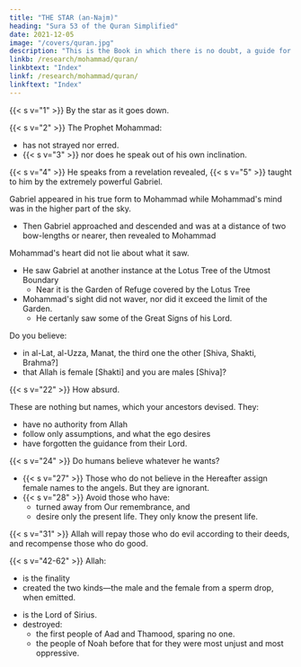 ```yaml
---
title: "THE STAR (an-Najm)"
heading: "Sura 53 of the Quran Simplified"
date: 2021-12-05
image: "/covers/quran.jpg"
description: "This is the Book in which there is no doubt, a guide for the righteous."
linkb: /research/mohammad/quran/
linkbtext: "Index"
linkf: /research/mohammad/quran/
linkftext: "Index"
---
```



{{< s v="1" >}}  By the star as it goes down.

{{< s v="2" >}}  The Prophet Mohammad:
- has not strayed nor erred. 
- {{< s v="3" >}} nor does he speak out of his own inclination.

{{< s v="4" >}} He speaks from a revelation revealed, {{< s v="5" >}} taught to him by the extremely powerful Gabriel. 

Gabriel appeared in his true form to Mohammad while Mohammad's mind was in the higher part of the sky.
- Then Gabriel approached and descended and was at a distance of two bow-lengths or nearer, then revealed to Mohammad

Mohammad's heart did not lie about what it saw.
- He saw Gabriel at another instance at the Lotus Tree of the Utmost Boundary
  - Near it is the Garden of Refuge covered by the Lotus Tree 
- Mohammad's sight did not waver, nor did it exceed the limit of the Garden.
  - He certanly saw some of the Great Signs of his Lord.

Do you believe:
- in al-Lat, al-Uzza, Manat, the third one the other [Shiva, Shakti, Brahma?]
- that Allah is female [Shakti] and you are males [Shiva]?

{{< s v="22" >}} How absurd. 

These are nothing but names, which your ancestors devised. They:
- have no authority from Allah
- follow only assumptions, and what the ego desires
- have forgotten the guidance from their Lord.

{{< s v="24" >}} Do humans believe whatever he wants?
- {{< s v="27" >}} Those who do not believe in the Hereafter assign female names to the angels. But they are ignorant. 
- {{< s v="28" >}} Avoid those who have:
  - turned away from Our remembrance, and
  - desire only the present life. They only know the present life. 

<!-- 25. To
Allah belong the Last and the First.
many an angel is there in the heavens
whose intercession avails nothing, except af-
ter Allah gives permission to whomever He
wills, and approves? -->



<!-- 28. They have no knowledge of that. They only
follow assumptions, and assumptions are no
substitute for the truth. -->



<!-- 30. That is the extent of their knowledge. Your
Lord knows best who has strayed from His
path, and He knows best who has accepted
guidance. -->

{{< s v="31" >}} Allah will repay those who do evil according to their deeds, and recompense those who do good.

<!-- 32. Those who avoid gross sins and indecencies—except for minor lapses—your Lord is
of Vast Forgiveness. 

He knows you well, ever since He created you from the earth, and ever
since you were embryos in your mothers’
wombs. So do not acclaim your own virtue;
He is fully aware of the righteous.
 -->
<!-- 26. How Have you considered him who turned away? -->


<!-- 34. And
gave a little, and held back?
he possess knowledge of the unseen,
and can therefore foresee?

36. Or was he not informed of what is in the
Scrolls of Moses?

of Abraham, who fulfilled?
no soul bears the burdens of another
soul.

39. And that the human being attains only
what he strives for.

40. And
that his efforts will be witnessed.
Then he will be rewarded for it the fullest
reward. -->

<!-- that it is He who causes laughter and
weeping.
43. And
44. And
that it is He who gives death and life. -->

{{< s v="42-62" >}}
Allah:
- is the finality
- created the two kinds—the male and the female from a sperm drop, when emitted.
<!-- 47. And that upon Him is the next existence.
48. And that it is He who enriches and impoverishes. -->
- is the Lord of Sirius.
- destroyed:
  - the first people of Aad and Thamood, sparing no one.
  - the people of Noah before that for they were most unjust and most oppressive.

<!-- He toppled the ruined cities.
And covered them with whatever covered
them.
 -->
<!-- 55. So which of your Lord's marvels can you
deny?
56. This is a warning, just like the first warn-
ings.
54.
57. The
inevitable is imminent.
58. None
203
besides Allah can unveil it.

54. THE MOON (al-Qamar)
59. Do
you marvel at this discourse?
60. And laugh, and do not weep?
61. Lost in your frivolity?
62. So
And We left it as a sign. Is there anyone
who would take heed?
{{< s v="16" >}}So how were My punishment and My
warnings?
17. We made the Quran easy to learn. Is there
anyone who would learn?
18. Aad denied the truth. So how were My
punishment and My warnings?
19. We unleashed upon them a screaming
wind, on a day of unrelenting misery.
20. Plucking the people away, as though they
were trunks of uprooted palm-trees.
21. So how were My punishment and My
warnings?
22. We made the Quran easy to remember. Is
there anyone who would remember?
15.
bow down to Allah, and worship!

 -->